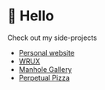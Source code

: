 # 🧞 Hello 

Check out my side-projects

- [Personal website](https://callum.co.uk/)
- [WRUX](https://wrux.com/)
- [Manhole Gallery](https://manhole.gallery/)
- [Perpetual Pizza](https://perpetual.pizza/)

